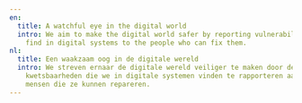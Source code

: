```yaml
---
en:
  title: A watchful eye in the digital world
  intro: We aim to make the digital world safer by reporting vulnerabilities we
    find in digital systems to the people who can fix them.
nl:
  title: Een waakzaam oog in de digitale wereld
  intro: We streven ernaar de digitale wereld veiliger te maken door de
    kwetsbaarheden die we in digitale systemen vinden te rapporteren aan de
    mensen die ze kunnen repareren.
---
```

